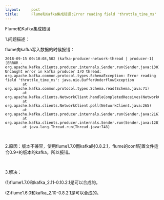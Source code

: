 ```yaml
---
layout:     post
title:      Flume和Kafka集成错误:Error reading field 'throttle_time_ms'
---
```

<div id="article_content" class="article_content clearfix csdn-tracking-statistics" data-pid="blog" data-mod="popu_307" data-dsm="post">
								            <link rel="stylesheet" href="https://csdnimg.cn/release/phoenix/template/css/ck_htmledit_views-f76675cdea.css">
						<div class="htmledit_views" id="content_views">
                <p>Flume和Kafka集成错误</p>

<p>1.问题描述：</p>

<p>flume向kafka写入数据的时候报错：</p>

<pre class="has">
<code>2018-09-15 00:10:08,502 (kafka-producer-network-thread | producer-1) [ERROR - org.apache.kafka.clients.producer.internals.Sender.run(Sender.java:130)] Uncaught error in kafka producer I/O thread: 
org.apache.kafka.common.protocol.types.SchemaException: Error reading field 'throttle_time_ms': java.nio.BufferUnderflowException
        at org.apache.kafka.common.protocol.types.Schema.read(Schema.java:71)
        at org.apache.kafka.clients.NetworkClient.handleCompletedReceives(NetworkClient.java:439)
        at org.apache.kafka.clients.NetworkClient.poll(NetworkClient.java:265)
        at org.apache.kafka.clients.producer.internals.Sender.run(Sender.java:216)
        at org.apache.kafka.clients.producer.internals.Sender.run(Sender.java:128)
        at java.lang.Thread.run(Thread.java:748)</code></pre>

<p> </p>

<p>2.原因：版本不兼容，使用flume1.7.0而kafka时0.8.2.1，flume的conf配置文件适合0.9+的版本的kafka，所以报错。</p>

<p> </p>

<p>3.解决：</p>

<p>(1)flume1.7.0和kafka_2.11-0.10.2.1是可以合成的。</p>

<p>(2)flume1.6.0和kafka_2.10-0.8.2.1是可以合成的。</p>

<p> </p>            </div>
                </div>
